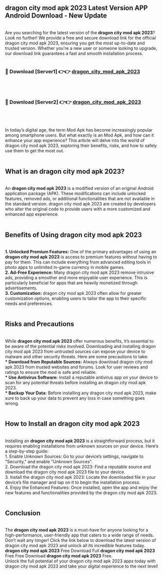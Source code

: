 ## dragon city mod apk 2023 Latest Version APP Android Download - New Update
<br>
Are you searching for the latest version of the <strong>dragon city mod apk 2023</strong>? Look no further! We provide a free and secure download link for the official dragon city mod apk 2023, ensuring you get the most up-to-date and trusted version. Whether you're a new user or someone looking to upgrade, our download link guarantees a fast and smooth installation process.
<br>
<br>
<h3>🔴 Download [Server1] 👉👉 <a href="https://modyolo.store/dragon+city+mod+apk+2023">dragon_city_mod_apk_2023</a></h3><br>
<br>
<h3>🔴 Download [Server2] 👉👉 <a href="https://modyolo.store/dragon+city+mod+apk+2023">dragon_city_mod_apk_2023</a></h3><br>
<br>
<br>
In today’s digital age, the term Mod Apk has become increasingly popular among smartphone users. But what exactly is an Mod Apk, and how can it enhance your app experience? This article will delve into the world of dragon city mod apk 2023, exploring their benefits, risks, and how to safely use them to get the most out.
<br>
<br>
<h2>What is an dragon city mod apk 2023?</h2>
<br>
An <strong>dragon city mod apk 2023</strong> is a modified version of an original Android application package (APK). These modifications can include unlocked features, removed ads, or additional functionalities that are not available in the standard version. dragon city mod apk 2023 are created by developers who alter the original code to provide users with a more customized and enhanced app experience.
<br>
<br>
<h2>Benefits of Using dragon city mod apk 2023</h2>
<br>
<strong> 1. Unlocked Premium Features:</strong> One of the primary advantages of using an <strong>dragon city mod apk 2023</strong> is access to premium features without having to pay for them. This can include everything from advanced editing tools in photo apps to unlimited in-game currency in mobile games.
<br>
<strong> 2. Ad-Free Experience:</strong> Many dragon city mod apk 2023 remove intrusive ads, providing a smoother and more enjoyable user experience. This is particularly beneficial for apps that are heavily monetized through advertisements.
<br>
<strong> 3. Customization:</strong> dragon city mod apk 2023 often allow for greater customization options, enabling users to tailor the app to their specific needs and preferences.
<br>
<br>
<h2>Risks and Precautions</h2>
<br>
While <strong>dragon city mod apk 2023</strong> offer numerous benefits, it’s essential to be aware of the potential risks involved. Downloading and installing dragon city mod apk 2023 from untrusted sources can expose your device to malware and other security threats. Here are some precautions to take:
<br>
<strong> * Download from Reputable Sources:</strong> Always download dragon city mod apk 2023 from trusted websites and forums. Look for user reviews and ratings to ensure the mod is safe and reliable.
<br>
<strong> * Use Antivirus Software:</strong> Install a reputable antivirus app on your device to scan for any potential threats before installing an dragon city mod apk 2023.
<br>
<strong> * Backup Your Data:</strong> Before installing any dragon city mod apk 2023, make sure to back up your data to prevent any loss in case something goes wrong.
<br>
<br>
<h2>How to Install an dragon city mod apk 2023</h2>
<br>
Installing an <strong>dragon city mod apk 2023</strong> is a straightforward process, but it requires enabling installations from unknown sources on your device. Here’s a step-by-step guide:
<br>
 1. Enable Unknown Sources: Go to your device’s settings, navigate to "Security," and enable "Unknown Sources".
<br>
 2. Download the dragon city mod apk 2023: Find a reputable source and download the dragon city mod apk 2023 file to your device.
<br>
 3. Install the dragon city mod apk 2023: Locate the downloaded file in your device’s file manager and tap on it to begin the installation process.
<br>
 4. Enjoy the Enhanced Features: Once installed, open the app and enjoy the new features and functionalities provided by the dragon city mod apk 2023.
<br>
<br>
<h2><strong>Conclusion</strong></h2>
<br>
The <strong>dragon city mod apk 2023</strong> is a must-have for anyone looking for a high-performance, user-friendly app that caters to a wide range of needs. Don’t wait any longer! Click the link below to download the latest version of dragon city mod apk 2023 and unlock all its incredible features today.
<br>
<strong>dragon city mod apk 2023</strong> Free Download Full <strong>dragon city mod apk 2023</strong> Free Free Download <strong>dragon city mod apk 2023</strong> Free.
<br>
Unlock the full potential of your dragon city mod apk 2023 apps today with dragon city mod apk 2023 and take your digital experience to the next level!